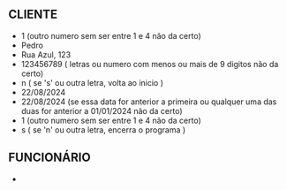 ## CLIENTE
- 1
(outro numero sem ser entre 1 e 4 não da certo)
- Pedro
- Rua Azul, 123
- 123456789
( letras ou numero com menos ou mais de 9 digitos não da certo)
- n
( se 's' ou outra letra, volta ao inicio )
- 22/08/2024
- 22/08/2024
(se essa data for anterior a primeira ou qualquer uma das duas for anterior a 01/01/2024 não da certo)
- 1
(outro numero sem ser entre 1 e 4 não da certo)
- s
( se 'n' ou outra letra, encerra o programa )

## FUNCIONÁRIO
- 
